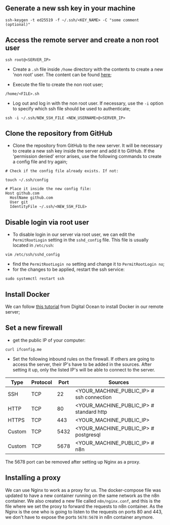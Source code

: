 ## Generate a new ssh key in your machine
```
ssh-keygen -t ed25519 -f ~/.ssh/<KEY_NAME> -C "some comment (optional)"
```

## Access the remote server and create a non root user
```
ssh root@<SERVER_IP>
```
- Create a `.sh` file inside `/home` directory with the contents to create a new 'non root' user. The content can be found [here](https://gist.github.com/fczanetti/64956547ab4468bcfbb3c714801bb55e);

- Execute the file to create the non root user;
```
/home/<FILE>.sh
```

- Log out and log in with the non root user. If necessary, use the `-i` option to specify which ssh file should be used to authenticate;
```
ssh -i ~/.ssh/NEW_SSH_FILE <NEW_USERNAME>@<SERVER_IP>
```

## Clone the repository from GitHub
- Clone the repository from GitHub to the new server. It will be necessary to create a new ssh key inside the server and add it to GitHub. If the 'permission denied' error arises, use the following commands to create a config file and try again;
```
# Check if the config file already exists. If not:

touch ~/.ssh/config

# Place it inside the new config file:
Host github.com
  HostName github.com
  User git
  IdentityFile ~/.ssh/<NEW_SSH_FILE>
```

## Disable login via root user
- To disable login in our server via root user, we can edit the `PermitRootLogin` setting in the `sshd_config` file. This file is usually located in `/etc/ssh`:
```
vim /etc/ssh/sshd_config
```
- find the `PermitRootLogin no` setting and change it to `PermitRootLogin no`;
- for the changes to be applied, restart the ssh service:
```
sudo systemctl restart ssh
```

## Install Docker
We can follow [this tutorial](https://www.digitalocean.com/community/tutorials/how-to-install-and-use-docker-on-ubuntu-20-04) from Digital Ocean to install Docker in our remote server;

## Set a new firewall
- get the public IP of your computer:
```
curl ifconfig.me
```

- Set the following inbound rules on the firewall. If others are going to access the server, their IP's have to be added in the sources. After setting it up, only the listed IP's will be able to connect to the server.

| Type      | Protocol | Port       | Sources |
|-----------|-------|--------------|--------|
| SSH      | TCP    | 22 | <YOUR_MACHINE_PUBLIC_IP>  # ssh connection |
| HTTP     | TCP    | 80 | <YOUR_MACHINE_PUBLIC_IP>  # standard http |
| HTTPS     | TCP    | 443 | <YOUR_MACHINE_PUBLIC_IP> |
| Custom     | TCP    | 5432 | <YOUR_MACHINE_PUBLIC_IP>  # postgresql |
| Custom     | TCP    | 5678 | <YOUR_MACHINE_PUBLIC_IP>  # n8n |

The 5678 port can be removed after setting up Nginx as a proxy.

## Installing a proxy
We can use Nginx to work as a proxy for us. The docker-compose file was updated to have a new container running on the same network as the n8n container. We also created a new file called `n8n/nginx.conf`, and this is the file where we set the proxy to forward the requests to n8n container. As the Nginx is the one who is going to listen to the requests on ports 80 and 443, we don't have to expose the ports `5678:5678` in n8n container anymore. 